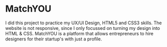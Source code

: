 # MatchYOU
I did this project to practice my UX/UI Design, HTML5 and CSS3 skills. The website is not responsive, since I only focussed on turning my design into HTML & CSS. MatchYOU is a platform that allows entrepreneurs to hire designers for their startup's with just a profile.

